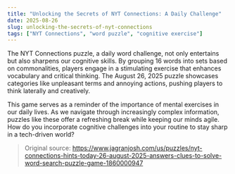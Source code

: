 ```yaml
---
title: "Unlocking the Secrets of NYT Connections: A Daily Challenge"
date: 2025-08-26
slug: unlocking-the-secrets-of-nyt-connections
tags: ["NYT Connections", "word puzzle", "cognitive exercise"]
---
```


The NYT Connections puzzle, a daily word challenge, not only entertains but also sharpens our cognitive skills. By grouping 16 words into sets based on commonalities, players engage in a stimulating exercise that enhances vocabulary and critical thinking. The August 26, 2025 puzzle showcases categories like unpleasant terms and annoying actions, pushing players to think laterally and creatively.

This game serves as a reminder of the importance of mental exercises in our daily lives. As we navigate through increasingly complex information, puzzles like these offer a refreshing break while keeping our minds agile. How do you incorporate cognitive challenges into your routine to stay sharp in a tech-driven world?
> Original source: https://www.jagranjosh.com/us/puzzles/nyt-connections-hints-today-26-august-2025-answers-clues-to-solve-word-search-puzzle-game-1860000947